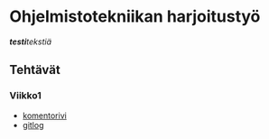 # Ohjelmistotekniikan harjoitustyö

_**testi**tekstiä_


## Tehtävät
### Viikko1
* [komentorivi](https://github.com/J-Uhero/ot-harjoitustyo/blob/master/laskarit/viikko1/komentorivi.txt)
* [gitlog](https://github.com/J-Uhero/ot-harjoitustyo/blob/master/laskarit/viikko1/gitlog.txt)
